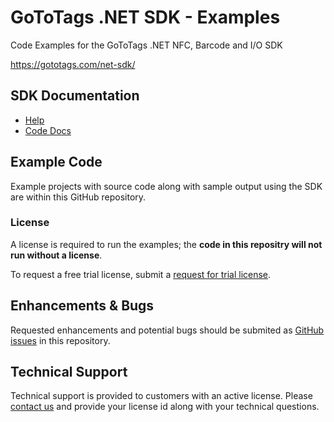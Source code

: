 # GoToTags .NET SDK - Examples
Code Examples for the GoToTags .NET NFC, Barcode and I/O SDK

https://gototags.com/net-sdk/

## SDK Documentation
* [Help](https://help.gototags.com/topic/net-sdk/)
* [Code Docs](https://code.gototags.com/net-sdk/index.html)

## Example Code
Example projects with source code along with sample output using the SDK are within this GitHub repository.  

### License
A license is required to run the examples; the **code in this repositry will not run without a license**. 

To request a free trial license, submit a [request for trial license](https://gototags.com/net-sdk/trial/).

## Enhancements & Bugs
Requested enhancements and potential bugs should be submited as [GitHub issues](https://github.com/GoToTags/GoToTags-NET/issues) in this repository.

## Technical Support
Technical support is provided to customers with an active license. Please [contact us](https://gototags.com/contact/) and provide your license id along with your technical questions.
